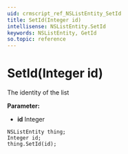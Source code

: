 ```yaml
---
uid: crmscript_ref_NSListEntity_SetId
title: SetId(Integer id)
intellisense: NSListEntity.SetId
keywords: NSListEntity, GetId
so.topic: reference
---
```


# SetId(Integer id)

The identity of the list

**Parameter:** 
 - **id** Integer

```crmscript
NSListEntity thing;
Integer id;
thing.SetId(id);
```

